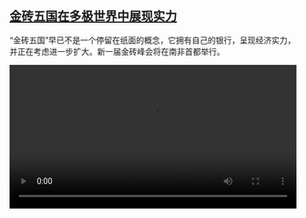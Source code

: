 <!--1692614827000-->
[金砖五国在多极世界中展现实力](https://www.dw.com/zh/%E9%87%91%E7%A0%96%E4%BA%94%E5%9B%BD%E5%9C%A8%E5%A4%9A%E6%9E%81%E4%B8%96%E7%95%8C%E4%B8%AD%E5%B1%95%E7%8E%B0%E5%AE%9E%E5%8A%9B/a-66589766)
------

<p>“金砖五国”早已不是一个停留在纸面的概念，它拥有自己的银行，呈现经济实力，并正在考虑进一步扩大。新一届金砖峰会将在南非首都举行。</small></p><video src="https://tvdownloaddw-a.akamaihd.net/dwtv_video/flv/vdt_zh/2023/bchi230821_001_bricswide_01r_AVC_1280x720.mp4" controls style="width:100%"></video>
